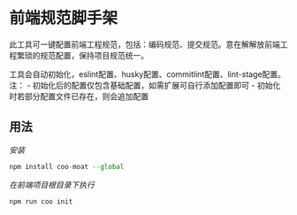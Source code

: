 # 前端规范脚手架


此工具可一键配置前端工程规范，包括：编码规范、提交规范。意在解解放前端工程繁琐的规范配置，保持项目规范统一。

工具会自动初始化，eslint配置、husky配置、commitlint配置、lint-stage配置。
注：
	- 初始化后的配置仅包含基础配置，如需扩展可自行添加配置即可
	- 初始化时若部分配置文件已存在，则会追加配置
## 用法

*安装*
```javascript
npm install coo-moat --global
```
*在前端项目根目录下执行*
```javascript
npm run coo init
```

